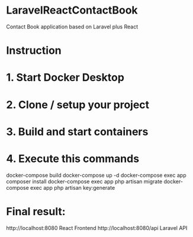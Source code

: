 # LaravelReactContactBook
Contact Book application based on Laravel plus React

# Instruction

# 1. Start Docker Desktop
# 2. Clone / setup your project
# 3. Build and start containers
# 4. Execute this commands
docker-compose build
docker-compose up -d
docker-compose exec app composer install
docker-compose exec app php artisan migrate
docker-compose exec app php artisan key:generate


# Final result:
http://localhost:8080	React Frontend
http://localhost:8080/api	Laravel API